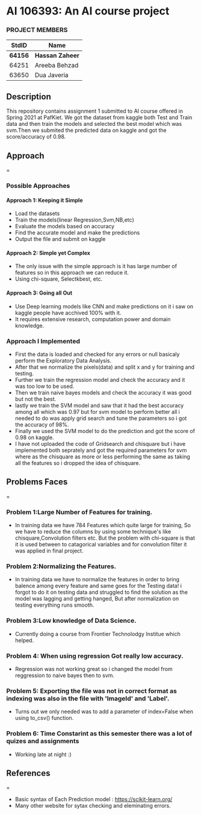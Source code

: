 # AI 106393: An AI course project #
### PROJECT MEMBERS ###
StdID | Name
------------ | -------------
**64156** | **Hassan Zaheer** <!--this is the group leader in bold.-->
64251 | Areeba Behzad
63650 | Dua Javeria
<!-- Replace name and student ids with acutally group member names and ids-->

## Description ##
This repository contains assignment 1 submitted to AI course offered in Spring 2021 at PafKiet.
We got the dataset from kaggle both Test and Train data and then train the models and selected the best model which was svm.Then we submited the predicted data on kaggle and got the score/accuracy of 0.98.

## Approach ##
=
### Possible Approaches ###
#### Approach 1: Keeping it Simple ####
- Load the datasets
- Train the models(linear Regression,Svm,NB,etc)
- Evaluate the models based on accuracy
- Find the accurate model and make the predictions
- Output the file and submit on kaggle

#### Approach 2: Simple yet Complex ####
- The only issue with the simple approach is it has large number of features so in this approach we can reduce it.
- Using chi-square, Selectkbest, etc.

#### Approach 3: Going all Out ####
- Use Deep learning models like CNN and make predictions on it i saw on kaggle people have acchived 100% with it.
- It requires extensive research, computation power and domain knowledge.

### Approach I Implemented ###
- First the data is loaded and checked for any errors or null basicaly perform the Exploratory Data Analysis.
- After that we normalize the pixels(data) and split x and y for training and testing.
- Further we train the regression model and check the accuracy and it was too low to be used.
- Then we train naive bayes models and check the accuracy it was good but not the best.
- lastly we train the SVM model and saw that it had the best accuracy among all which was 0.97 but for svm model to perform better all i needed to do was apply grid search and tune the parameters so i got the accuracy of 98%.
- Finally we used the SVM model to do the prediction and got the score of 0.98 on kaggle.
- I have not uploaded the code of Gridsearch and chisquare but i have implemented both seprately and got the required parameters for svm where as the chisquare as more or less performing the same as taking all the features so i dropped the idea of chisquare.

## Problems Faces ##
=

### Problem 1:Large Number of Features for training. ###
- In training data we have 784 Features which quite large for training, So we have to reduce the columns by using some technique's like chisquare,Convolution filters etc. But the problem with chi-square is that it is used between to catagorical variables and for convolution filter it was applied in final project.

### Problem 2:Normalizing the Features. ###
- In training data we have to normalize the features in order to bring balence among every feature and same goes for the Testing data! i forgot to do it on testing data and struggled to find the solution as the model was lagging and getting hanged, But after normalization on testing everything runs smooth.

### Problem 3:Low knowledge of Data Science. ###
- Currently doing a course from Frontier Technolodgy Institue which helped.

### Problem 4: When using regression Got really low accuracy. ###
- Regression was not working great so i changed the model from reggression to naive bayes then to svm.

### Problem 5: Exporting the file was not in correct format as indexing was also in the file with 'ImageId' and 'Label'. ###
- Turns out we only needed was to add a parameter of index=False when using to_csv() function.

### Problem 6: Time Constarint as this semester there was a lot of quizes and assignments ###
- Working late at night :)

## References ##
=
- Basic syntax of Each Prediction model : https://scikit-learn.org/
- Many other website for sytax checking and eleminating errors.
